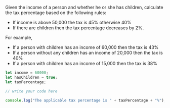 
Given the income of a person and whether he or she has children, calculate the tax percentage based on the following rules:

- If income is above 50,000 the tax is 45% otherwise 40%
- If there are children then the tax percentage decreases by 2%.

For example, 

- If a person with children has an income of 60,000 then the tax is 43%
- If a person without any children has an income of 20,000 then the tax is 40%
- If a person with children has an income of 15,000 then the tax is 38%


```js
let income = 60000;
let hasChildren = true;
let taxPercentage;

// write your code here

console.log("The applicable tax percentage is " + taxPercentage + "%");
```
